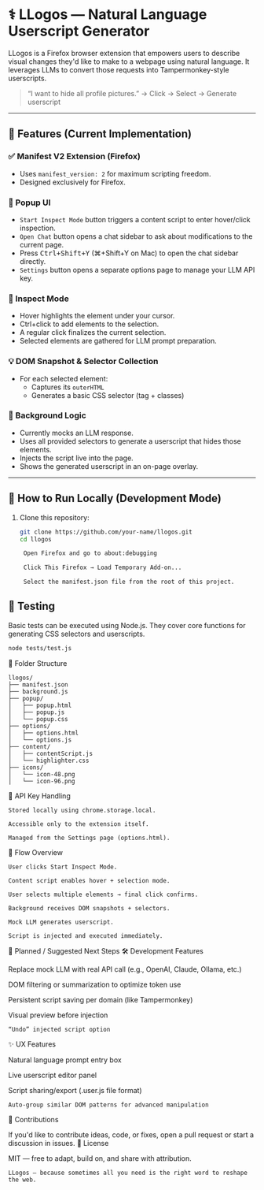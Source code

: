 # ⚕️ LLogos — Natural Language Userscript Generator

LLogos is a Firefox browser extension that empowers users to describe visual changes they'd like to make to a webpage using natural language. It leverages LLMs to convert those requests into Tampermonkey-style userscripts.

> “I want to hide all profile pictures.” → Click → Select → Generate userscript

---

## 🚀 Features (Current Implementation)

### ✅ Manifest V2 Extension (Firefox)
- Uses `manifest_version: 2` for maximum scripting freedom.
- Designed exclusively for Firefox.

### 🧰 Popup UI
- `Start Inspect Mode` button triggers a content script to enter hover/click inspection.
- `Open Chat` button opens a chat sidebar to ask about modifications to the current page.
- Press <kbd>Ctrl+Shift+Y</kbd> (⌘+Shift+Y on Mac) to open the chat sidebar directly.
- `Settings` button opens a separate options page to manage your LLM API key.

### 🔎 Inspect Mode
- Hover highlights the element under your cursor.
- Ctrl+click to add elements to the selection.
- A regular click finalizes the current selection.
- Selected elements are gathered for LLM prompt preparation.

### 💡 DOM Snapshot & Selector Collection
- For each selected element:
  - Captures its `outerHTML`
  - Generates a basic CSS selector (tag + classes)

### 🧠 Background Logic
- Currently mocks an LLM response.
- Uses all provided selectors to generate a userscript that hides those elements.
- Injects the script live into the page.
- Shows the generated userscript in an on-page overlay.

---

## 🧪 How to Run Locally (Development Mode)

1. Clone this repository:
   ```bash
   git clone https://github.com/your-name/llogos.git
   cd llogos

    Open Firefox and go to about:debugging

    Click This Firefox → Load Temporary Add-on...

    Select the manifest.json file from the root of this project.
## 🧪 Testing

Basic tests can be executed using Node.js. They cover core functions for generating CSS selectors and userscripts.

```bash
node tests/test.js
```

📂 Folder Structure
```
llogos/
├── manifest.json
├── background.js
├── popup/
│   ├── popup.html
│   ├── popup.js
│   └── popup.css
├── options/
│   ├── options.html
│   └── options.js
├── content/
│   ├── contentScript.js
│   └── highlighter.css
├── icons/
│   └── icon-48.png
│   └── icon-96.png
```
🔐 API Key Handling

    Stored locally using chrome.storage.local.

    Accessible only to the extension itself.

    Managed from the Settings page (options.html).

🧭 Flow Overview

    User clicks Start Inspect Mode.

    Content script enables hover + selection mode.

    User selects multiple elements → final click confirms.

    Background receives DOM snapshots + selectors.

    Mock LLM generates userscript.

    Script is injected and executed immediately.

🔮 Planned / Suggested Next Steps
🛠 Development Features

Replace mock LLM with real API call (e.g., OpenAI, Claude, Ollama, etc.)

DOM filtering or summarization to optimize token use

Persistent script saving per domain (like Tampermonkey)

Visual preview before injection

    “Undo” injected script option

✨ UX Features

Natural language prompt entry box

Live userscript editor panel

Script sharing/export (.user.js file format)

    Auto-group similar DOM patterns for advanced manipulation

🤝 Contributions

If you'd like to contribute ideas, code, or fixes, open a pull request or start a discussion in issues.
🧬 License

MIT — free to adapt, build on, and share with attribution.

    LLogos — because sometimes all you need is the right word to reshape the web.


